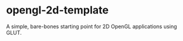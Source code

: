opengl-2d-template
==================

A simple, bare-bones starting point for 2D OpenGL applications using GLUT.